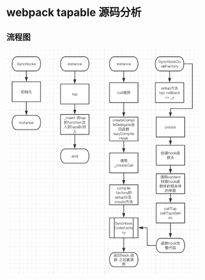 # webpack tapable 源码分析
## 流程图
![流程图](https://github.com/skyujilong/notebook/blob/master/src/tapable.png)